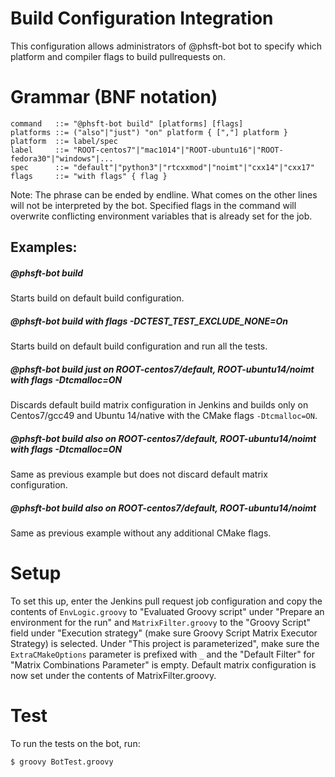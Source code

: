 # Build Configuration Integration
This configuration allows administrators of @phsft-bot bot to specify which platform and compiler flags to build pullrequests on. 

# Grammar (BNF notation)

```
command   ::= "@phsft-bot build" [platforms] [flags]
platforms ::= ("also"|"just") "on" platform { [","] platform } 
platform  ::= label/spec
label     ::= "ROOT-centos7"|"mac1014"|"ROOT-ubuntu16"|"ROOT-fedora30"|"windows"|...
spec      ::= "default"|"python3"|"rtcxxmod"|"noimt"|"cxx14"|"cxx17"
flags     ::= "with flags" { flag }
```

Note: The phrase can be ended by endline. What comes on the other lines will not be interpreted by the bot. Specified flags in the command will overwrite conflicting environment variables that is already set for the job.
## Examples:
##### @phsft-bot build
Starts build on default build configuration.

##### @phsft-bot build with flags -DCTEST_TEST_EXCLUDE_NONE=On
Starts build on default build configuration and run all the tests.

##### @phsft-bot build just on ROOT-centos7/default, ROOT-ubuntu14/noimt with flags -Dtcmalloc=ON
Discards default build matrix configuration in Jenkins and builds only on Centos7/gcc49 and Ubuntu 14/native with the CMake flags `-Dtcmalloc=ON`.

##### @phsft-bot build also on ROOT-centos7/default, ROOT-ubuntu14/noimt with flags -Dtcmalloc=ON
Same as previous example but does not discard default matrix configuration.

##### @phsft-bot build also on ROOT-centos7/default, ROOT-ubuntu14/noimt
Same as previous example without any additional CMake flags.


# Setup
To set this up, enter the Jenkins pull request job configuration and copy the contents of `EnvLogic.groovy` to "Evaluated Groovy script" under "Prepare an environment for the run" and `MatrixFilter.groovy` to the "Groovy Script" field under "Execution strategy" (make sure Groovy Script Matrix Executor Strategy) is selected. Under "This project is parameterized", make sure the `ExtraCMakeOptions` parameter is prefixed with `_` and the "Default Filter" for "Matrix Combinations Parameter" is empty. Default matrix configuration is now set under the contents of MatrixFilter.groovy.

# Test
To run the tests on the bot, run:

    $ groovy BotTest.groovy
